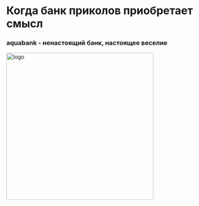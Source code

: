 # Когда банк приколов приобретает смысл
### aquabank - ненастоящий банк, настоящее веселие

<img width="384" alt="logo" src="https://github.com/user-attachments/assets/cab98b8c-9fe5-4149-b635-8e112ea823a7" />
